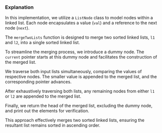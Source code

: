### Explanation

In this implementation, we utilize a `ListNode` class to model nodes within a linked list. Each node encapsulates a value (`val`) and a reference to the next node (`next`).

The `mergeTwoLists` function is designed to merge two sorted linked lists, `l1` and `l2`, into a single sorted linked list.

To streamline the merging process, we introduce a dummy node. The `current` pointer starts at this dummy node and facilitates the construction of the merged list.

We traverse both input lists simultaneously, comparing the values of respective nodes. The smaller value is appended to the merged list, and the corresponding pointer advances.

After exhaustively traversing both lists, any remaining nodes from either `l1` or `l2` are appended to the merged list.

Finally, we return the head of the merged list, excluding the dummy node, and print out the elements for verification.

This approach effectively merges two sorted linked lists, ensuring the resultant list remains sorted in ascending order.
